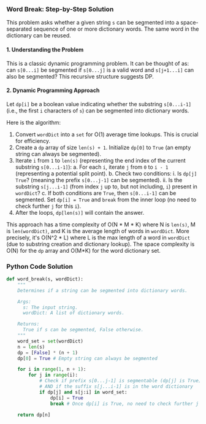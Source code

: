 ### Word Break: Step-by-Step Solution

This problem asks whether a given string `s` can be segmented into a space-separated sequence of one or more dictionary words. The same word in the dictionary can be reused.

#### 1. Understanding the Problem

This is a classic dynamic programming problem. It can be thought of as: can `s[0...i]` be segmented if `s[0...j]` is a valid word and `s[j+1...i]` can also be segmented? This recursive structure suggests DP.

#### 2. Dynamic Programming Approach

Let `dp[i]` be a boolean value indicating whether the substring `s[0...i-1]` (i.e., the first `i` characters of `s`) can be segmented into dictionary words.

Here is the algorithm:

1.  Convert `wordDict` into a `set` for O(1) average time lookups. This is crucial for efficiency.
2.  Create a `dp` array of size `len(s) + 1`. Initialize `dp[0]` to `True` (an empty string can always be segmented).
3.  Iterate `i` from `1` to `len(s)` (representing the end index of the current substring `s[0...i-1]`):
    a. For each `i`, iterate `j` from `0` to `i - 1` (representing a potential split point).
    b. Check two conditions:
        i. Is `dp[j]` `True`? (meaning the prefix `s[0...j-1]` can be segmented).
        ii. Is the substring `s[j...i-1]` (from index `j` up to, but not including, `i`) present in `wordDict`?
    c. If both conditions are `True`, then `s[0...i-1]` can be segmented. Set `dp[i] = True` and `break` from the inner loop (no need to check further `j` for this `i`).
4.  After the loops, `dp[len(s)]` will contain the answer.

This approach has a time complexity of O(N * M * K) where N is `len(s)`, M is `len(wordDict)`, and K is the average length of words in `wordDict`. More precisely, it's O(N^2 * L) where L is the max length of a word in `wordDict` (due to substring creation and dictionary lookup). The space complexity is O(N) for the `dp` array and O(M*K) for the word dictionary set.

### Python Code Solution

```python
def word_break(s, wordDict):
    """
    Determines if a string can be segmented into dictionary words.

    Args:
      s: The input string.
      wordDict: A list of dictionary words.

    Returns:
      True if s can be segmented, False otherwise.
    """
    word_set = set(wordDict)
    n = len(s)
    dp = [False] * (n + 1)
    dp[0] = True # Empty string can always be segmented

    for i in range(1, n + 1):
        for j in range(i):
            # Check if prefix s[0...j-1] is segmentable (dp[j] is True)
            # AND if the suffix s[j...i-1] is in the word dictionary
            if dp[j] and s[j:i] in word_set:
                dp[i] = True
                break # Once dp[i] is True, no need to check further j's
                
    return dp[n]

```
